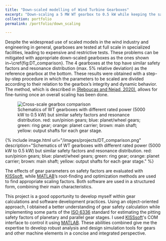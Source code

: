 ```yaml
---
title: "Down-scaled modelling of Wind Turbine Gearboxes"
excerpt: "Down-scaling a 5 MW WT gearbox to 0.5 kW while keeping the same safety level and frequency distribution"
collection: portfolio
permalink: /portfolio/down_scaling

---
```


Despite the widespread use of scaled models in the wind industry and engineering in general, gearboxes are tested at full scale in specialized facilities, leading to expensive and restrictive tests. These problems can be mitigated with appropriate down-scaled gearboxes as the ones shown in~\cref{fig:DT_comparison}. The 4 gearboxes at the top have similar safety factors and resonance distribution (max. 5% relative deviation) as the reference gearbox at the bottom. These results were obtained with a step-by-step procedure in which the parameters to be scaled are divided according to their relation to the gearbox’s integrity and dynamic behavior. The method, which is described in [(Rebouças and Nejad, 2020)](/publications/A3), allows for fine-tuning once an overall scaling has been done.

<figure>
  <img src="{{site.url}}/images/projects/DT_comparison.png" alt="Cross-scale gearbox comparison"/>
  <figcaption>Schematics of WT gearboxes with different rated power (5000 kW to 0.5 kW) but similar safety factors and resonance distribution. red: sun/pinion gears; blue: planet/wheel gears; green: ring gear; orange: planet carrier; brown: main shaft; yellow: output shafts for each gear stage.</figcaption>
</figure>

{% include image.html url="/images/projects/DT_comparison.png" description="Schematics of WT gearboxes with different rated power (5000 kW to 0.5 kW) but similar safety factors and resonance distribution. red: sun/pinion gears; blue: planet/wheel gears; green: ring gear; orange: planet carrier; brown: main shaft; yellow: output shafts for each gear stage." %}

The effects of gear parameters on safety factors are evaluated with [KISSsoft](https://www.kisssoft.com/en), while [MATLAB](https://mathworks.com/products/matlab.html)’s root-finding and optimization methods are used to find appropriate scaling factors. Both software are used in a structured form, combining their main characteristics.

This project is a good opportunity to develop myself within gear calculations and software development practices. Using an object-oriented approach, I obtained a better understanding of gear safety calculation while implementing some parts of the [ISO 6336](https://www.iso.org/standard/63819.html) standard for estimating the pitting safety factors of planetary and parallel gear stages. I used [KISSsoft](https://www.kisssoft.com/en)'s COM interface to control it using [MATLAB](https://mathworks.com/products/matlab.html). These abilities combined give me the expertise to develop robust analysis and design simulation tools for gears and other machine elements in a concise and integrated perspective.

